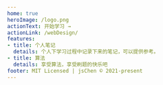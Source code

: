 ```yaml
---
home: true
heroImage: /logo.png
actionText: 开始学习 →
actionLink: /webDesign/
features:
- title: 个人笔记
  details: 个人下学习过程中记录下来的笔记，可以提供参考。
- title: 算法
  details: 享受算法，享受刷题的快乐吧
footer: MIT Licensed | jsChen © 2021-present
---
```

